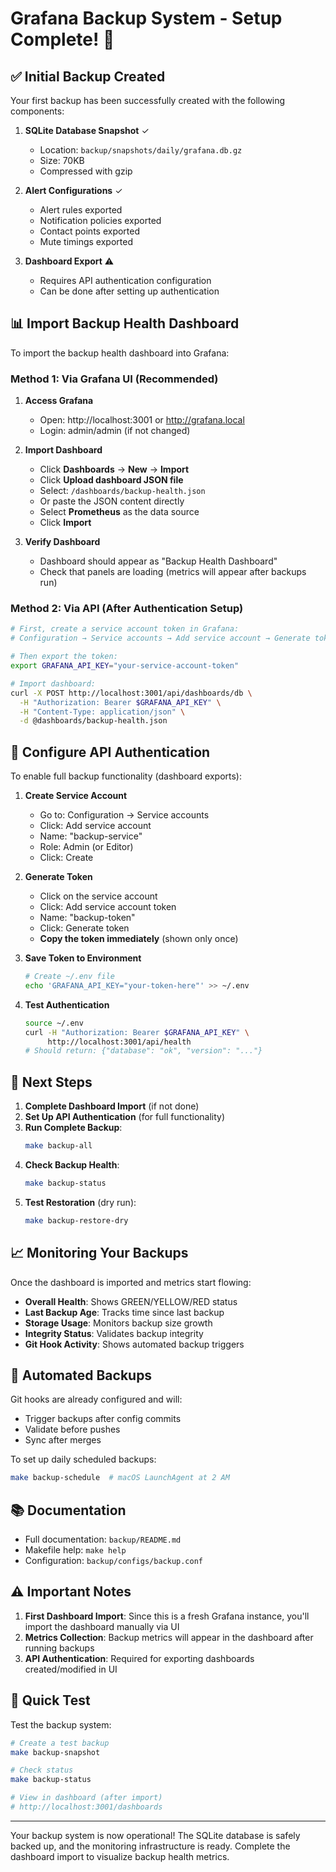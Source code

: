 # Grafana Backup System - Setup Complete! 🎉

## ✅ Initial Backup Created

Your first backup has been successfully created with the following components:

1. **SQLite Database Snapshot** ✓
   - Location: `backup/snapshots/daily/grafana.db.gz`
   - Size: 70KB
   - Compressed with gzip

2. **Alert Configurations** ✓
   - Alert rules exported
   - Notification policies exported
   - Contact points exported
   - Mute timings exported

3. **Dashboard Export** ⚠️
   - Requires API authentication configuration
   - Can be done after setting up authentication

## 📊 Import Backup Health Dashboard

To import the backup health dashboard into Grafana:

### Method 1: Via Grafana UI (Recommended)

1. **Access Grafana**
   - Open: http://localhost:3001 or http://grafana.local
   - Login: admin/admin (if not changed)

2. **Import Dashboard**
   - Click **Dashboards** → **New** → **Import**
   - Click **Upload dashboard JSON file**
   - Select: `/dashboards/backup-health.json`
   - Or paste the JSON content directly
   - Select **Prometheus** as the data source
   - Click **Import**

3. **Verify Dashboard**
   - Dashboard should appear as "Backup Health Dashboard"
   - Check that panels are loading (metrics will appear after backups run)

### Method 2: Via API (After Authentication Setup)

```bash
# First, create a service account token in Grafana:
# Configuration → Service accounts → Add service account → Generate token

# Then export the token:
export GRAFANA_API_KEY="your-service-account-token"

# Import dashboard:
curl -X POST http://localhost:3001/api/dashboards/db \
  -H "Authorization: Bearer $GRAFANA_API_KEY" \
  -H "Content-Type: application/json" \
  -d @dashboards/backup-health.json
```

## 🔐 Configure API Authentication

To enable full backup functionality (dashboard exports):

1. **Create Service Account**
   - Go to: Configuration → Service accounts
   - Click: Add service account
   - Name: "backup-service"
   - Role: Admin (or Editor)
   - Click: Create

2. **Generate Token**
   - Click on the service account
   - Click: Add service account token
   - Name: "backup-token"
   - Click: Generate token
   - **Copy the token immediately** (shown only once)

3. **Save Token to Environment**
   ```bash
   # Create ~/.env file
   echo 'GRAFANA_API_KEY="your-token-here"' >> ~/.env
   ```

4. **Test Authentication**
   ```bash
   source ~/.env
   curl -H "Authorization: Bearer $GRAFANA_API_KEY" \
        http://localhost:3001/api/health
   # Should return: {"database": "ok", "version": "..."}
   ```

## 🚀 Next Steps

1. **Complete Dashboard Import** (if not done)
2. **Set Up API Authentication** (for full functionality)
3. **Run Complete Backup**:
   ```bash
   make backup-all
   ```
4. **Check Backup Health**:
   ```bash
   make backup-status
   ```
5. **Test Restoration** (dry run):
   ```bash
   make backup-restore-dry
   ```

## 📈 Monitoring Your Backups

Once the dashboard is imported and metrics start flowing:

- **Overall Health**: Shows GREEN/YELLOW/RED status
- **Last Backup Age**: Tracks time since last backup
- **Storage Usage**: Monitors backup size growth
- **Integrity Status**: Validates backup integrity
- **Git Hook Activity**: Shows automated backup triggers

## 🔄 Automated Backups

Git hooks are already configured and will:
- Trigger backups after config commits
- Validate before pushes
- Sync after merges

To set up daily scheduled backups:
```bash
make backup-schedule  # macOS LaunchAgent at 2 AM
```

## 📚 Documentation

- Full documentation: `backup/README.md`
- Makefile help: `make help`
- Configuration: `backup/configs/backup.conf`

## ⚠️ Important Notes

1. **First Dashboard Import**: Since this is a fresh Grafana instance, you'll import the dashboard manually via UI
2. **Metrics Collection**: Backup metrics will appear in the dashboard after running backups
3. **API Authentication**: Required for exporting dashboards created/modified in UI

## 🎯 Quick Test

Test the backup system:
```bash
# Create a test backup
make backup-snapshot

# Check status
make backup-status

# View in dashboard (after import)
# http://localhost:3001/dashboards
```

---

Your backup system is now operational! The SQLite database is safely backed up, and the monitoring infrastructure is ready. Complete the dashboard import to visualize backup health metrics.